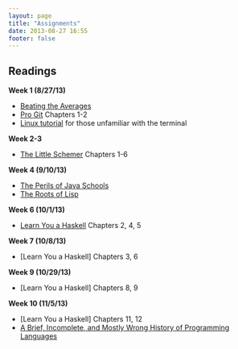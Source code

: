 ```yaml
---
layout: page
title: "Assignments"
date: 2013-08-27 16:55
footer: false
---
```


## Readings

**Week 1 (8/27/13)**
- [Beating the Averages](http://www.paulgraham.com/avg.html)
- [Pro Git](http://git-scm.com/book/) Chapters 1-2
- [Linux tutorial](http://linuxcommand.org/lc3_learning_the_shell.php) for those unfamiliar with the terminal

**Week 2-3**
- [The Little Schemer](http://scottn.us/downloads/The_Little_Schemer.pdf) Chapters 1-6

**Week 4 (9/10/13)**
- [The Perils of Java Schools](http://www.joelonsoftware.com/articles/ThePerilsofJavaSchools.html)
- [The Roots of Lisp](http://lib.store.yahoo.net/lib/paulgraham/jmc.ps)

**Week 6 (10/1/13)**
- [Learn You a Haskell](http://learnyouahaskell.com/chapters) Chapters 2, 4, 5

**Week 7 (10/8/13)**
- [Learn You a Haskell] Chapters 3, 6

**Week 9 (10/29/13)**
- [Learn You a Haskell] Chapters 8, 9

**Week 10 (11/5/13)**
- [Learn You a Haskell] Chapters 11, 12
- [A Brief, Incomplete, and Mostly Wrong History of Programming Languages](http://james-iry.blogspot.com/2009/05/brief-incomplete-and-mostly-wrong.html)
